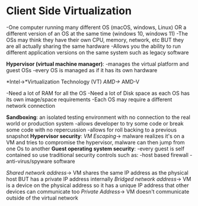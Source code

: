 <h1>Client Side Virtualization</h1>
-One computer running many different OS (macOS, windows, Linux) OR a different version of an OS at the same time (windows 10, windows 11)
-The OSs may think they have their own CPU, memory, network, etc BUT they are all actually sharing the same hardware
-Allows you the ability to run different application versions on the same system such as legacy software

**Hypervisor (virtual machine manager)**:
	-manages the virtual platform and guest OSs
	-every OS is managed as if it has its own hardware

*Intel->*Virtualization Technology (VT)
*AMD->* AMD-V

-Need a lot of RAM for all the OS
-Need a lot of Disk space as each OS has its own image/space requirements
-Each OS may require a different network connection

**Sandboxing**: an isolated testing environment with no connection to the real world or production system
	-allows developer to try some code or break some code with no repercussion
	-allows for roll backing to a previous snapshot 
**Hypervisor security**:
	*VM Escaping*-> malware realizes it's on a VM and tries to compromise the hypervisor, malware can then jump from one Os to another
**Guest operating system security**:
	-every guest is self contained so use traditional security controls such as:
		-host based firewall
		-anti-virus/spyware software

*Shared network address*-> VM shares the same IP address as the physical host BUT has a private IP address internally 
*Bridged network address*-> VM is a device on the physical address so it has a unique IP address that other devices can communicate too
*Private Address*-> VM doesn't communicate outside of the virtual network
